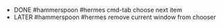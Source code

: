 - DONE #hammerspoon #hermes cmd-tab choose next item
- LATER #hammerspoon #hermes remove current window from chooser
